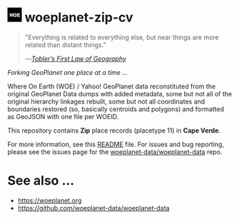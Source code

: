 # <img src="https://github.com/woeplanet-data/woeplanet-data/raw/master/assets/woe.png" width="32" height="32"/>&nbsp;woeplanet-zip-cv

> "Everything is related to everything else, but near things are more related than distant things.”
>
> &mdash;<cite>[Tobler’s First Law of Geography](https://www.geolounge.com/toblers-first-law-geography/)</cite>

_Forking GeoPlanet one place at a time ..._

Where On Earth (WOE) / Yahoo! GeoPlanet data reconstituted from the original GeoPlanet Data dumps with added metadata, some but not all of the original hierarchy linkages rebuilt, some but not all coordinates and boundaries restored (so, basically centroids and polygons) and formatted as GeoJSON with one file per WOEID.

This repository contains **Zip** place records (placetype 11) in **Cape Verde**.

For more information, see this [README](https://github.com/woeplanet-data/woeplanet-data/blob/master/README.md) file. For issues and bug reporting, please see the issues page for the [woeplanet-data/woeplanet-data](https://github.com/woeplanet-data/woeplanet-data/issues) repo.

# See also ...

* https://woeplanet.org
* https://github.com/woeplanet-data/woeplanet-data
